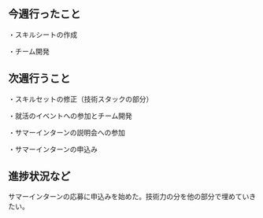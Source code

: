 ## 今週行ったこと

・スキルシートの作成

・チーム開発

## 次週行うこと

・スキルセットの修正（技術スタックの部分）

・就活のイベントへの参加とチーム開発

・サマーインターンの説明会への参加

・サマーインターンの申込み


## 進捗状況など
サマーインターンの応募に申込みを始めた。技術力の分を他の部分で埋めていきたい。
